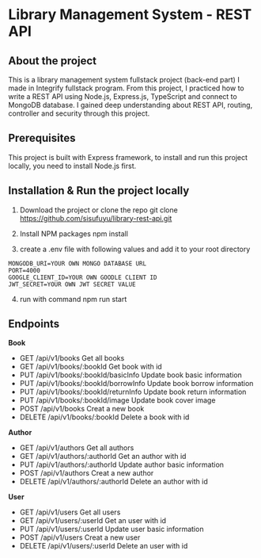 # Library Management System - REST API

## About the project
This is a library management system fullstack project (back-end part) I made in Integrify fullstack program. From this project, I practiced how to write a REST API using Node.js, Express.js, TypeScript and connect to MongoDB database. I gained deep understanding about REST API, routing, controller and security through this project. 

## Prerequisites
This project is built with Express framework, to install and run this project locally, you need to install Node.js first.

## Installation & Run the project locally
1. Download the project or clone the repo
  git clone https://github.com/sisufuyu/library-rest-api.git

2. Install NPM packages
  npm install

3. create a .env file with following values and add it to your root directory
  ``` 
  MONGODB_URI=YOUR OWN MONGO DATABASE URL
  PORT=4000
  GOOGLE_CLIENT_ID=YOUR OWN GOODLE CLIENT ID
  JWT_SECRET=YOUR OWN JWT SECRET VALUE 
  ```
  
4. run with command
  npm run start


## Endpoints
**Book**
  * GET /api/v1/books Get all books
  * GET /api/v1/books/:bookId Get book with id
  * PUT /api/v1/books/:bookId/basicInfo Update book basic information
  * PUT /api/v1/books/:bookId/borrowInfo Update book borrow information
  * PUT /api/v1/books/:bookId/returnInfo Update book return information
  * PUT /api/v1/books/:bookId/image Update book cover image 
  * POST /api/v1/books Creat a new book
  * DELETE /api/v1/books/:bookId Delete a book with id

**Author**
  * GET /api/v1/authors Get all authors
  * GET /api/v1/authors/:authorId Get an author with id
  * PUT /api/v1/authors/:authorId Update author basic information
  * POST /api/v1/authors Creat a new author
  * DELETE /api/v1/authors/:authorId Delete an author with id
  
**User**
  * GET /api/v1/users Get all users
  * GET /api/v1/users/:userId Get an user with id
  * PUT /api/v1/users/:userId Update user basic information
  * POST /api/v1/users Creat a new user
  * DELETE /api/v1/users/:userId Delete an user with id
